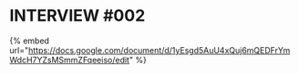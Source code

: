 # INTERVIEW #002

{% embed url="https://docs.google.com/document/d/1yEsgd5AuU4xQuj6mQEDFrYmWdcH7YZsMSmmZFqeeiso/edit" %}
